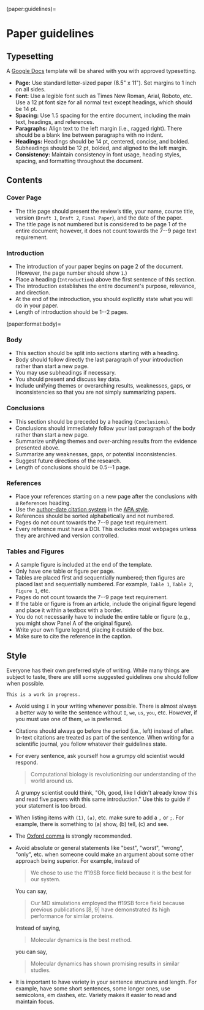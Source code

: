 (paper:guidelines)=
# Paper guidelines

## Typesetting

A [Google Docs](https://docs.google.com) template will be shared with you with approved typesetting.

- **Page:** Use standard letter-sized paper (8.5" x 11").
  Set margins to 1 inch on all sides.
- **Font:** Use a legible font such as Times New Roman, Arial, Roboto, etc.
  Use a 12 pt font size for all normal text except headings, which should be 14 pt.
- **Spacing:** Use 1.5 spacing for the entire document, including the main text, headings, and references.
- **Paragraphs:** Align text to the left margin (i.e., ragged right).
  There should be a blank line between paragraphs with no indent.
- **Headings:** Headings should be 14 pt, centered, concise, and bolded.
  Subheadings should be 12 pt, bolded, and aligned to the left margin.
- **Consistency:** Maintain consistency in font usage, heading styles, spacing, and formatting throughout the document.

## Contents

### Cover Page

- The title page should present the review’s title, your name, course title, version (`Draft 1`,
`Draft 2`, `Final Paper`), and the date of the paper.
- The title page is not numbered but is considered to be page 1 of the entire document;
however, it does not count towards the 7--9 page text requirement.

### Introduction

- The introduction of your paper begins on page 2 of the document.
  (However, the page number should show `1`.)
- Place a heading (`Introduction`) above the first sentence of this section.
- The introduction establishes the entire document's purpose, relevance, and direction.
- At the end of the introduction, you should explicitly state what you will do in your paper.
- Length of introduction should be 1--2 pages.

(paper:format:body)=
### Body

- This section should be split into sections starting with a heading.
- Body should follow directly the last paragraph of your introduction rather than start a
new page.
- You may use subheadings if necessary.
- You should present and discuss key data.
- Include unifying themes or overarching results, weaknesses, gaps, or inconsistencies so
that you are not simply summarizing papers.

### Conclusions

- This section should be preceded by a heading (`Conclusions`).
- Conclusions should immediately follow your last paragraph of the body rather than start a
new page.
- Summarize unifying themes and over-arching results from the evidence presented above.
- Summarize any weaknesses, gaps, or potential inconsistencies.
- Suggest future directions of the research.
- Length of conclusions should be 0.5--1 page.

### References

- Place your references starting on a new page after the conclusions with a `References` heading.
- Use the [author–date citation system](https://apastyle.apa.org/style-grammar-guidelines/citations/basic-principles/author-date) in the [APA style](https://apastyle.apa.org/style-grammar-guidelines/references).
- References should be sorted alphabetically and not numbered.
- Pages do not count towards the 7--9 page text requirement.
- Every reference must have a DOI.
  This excludes most webpages unless they are archived and version controlled.

### Tables and Figures

- A sample figure is included at the end of the template.
- Only have one table or figure per page.
- Tables are placed first and sequentially numbered; then figures are placed last and
sequentially numbered.
  For example, `Table 1`, `Table 2`, `Figure 1`, etc.
- Pages do not count towards the 7--9 page text requirement.
- If the table or figure is from an article, include the original figure legend and place it within a textbox with a border.
- You do not necessarily have to include the entire table or figure (e.g., you might show Panel A of the original figure).
- Write your own figure legend, placing it outside of the box.
- Make sure to cite the reference in the caption.

## Style

Everyone has their own preferred style of writing.
While many things are subject to taste, there are still some suggested guidelines one should follow when possible.

```{note}
This is a work in progress.
```

- Avoid using `I` in your writing whenever possible.
  There is almost always a better way to write the sentence without `I`, `we`, `us`, `you`, etc.
  However, if you must use one of them, `we` is preferred.
- Citations should always go before the period (i.e., left) instead of after.
  In-text citations are treated as part of the sentence.
  When writing for a scientific journal, you follow whatever their guidelines state.
- For every sentence, ask yourself how a grumpy old scientist would respond.

  > Computational biology is revolutionizing our understanding of the world around us.

  A grumpy scientist could think, "Oh, good, like I didn't already know this and read five papers with this same introduction."
  Use this to guide if your statement is too broad.
- When listing items with `(1)`, `(a)`, etc. make sure to add a `,` or `;`.
  For example, there is something to (a) show, (b) tell, (c) and see.
- The [Oxford comma](https://en.wikipedia.org/wiki/Serial_comma) is strongly recommended.
- Avoid absolute or general statements like "best", "worst", "wrong", "only", etc. when someone could make an argument about some other approach being superior.
  For example, instead of

  > We chose to use the ff19SB force field because it is the best for our system.

  You can say,

  > Our MD simulations employed the ff19SB force field because previous publications [8, 9] have demonstrated its high performance for similar proteins.

  Instead of saying,

  > Molecular dynamics is the best method.

  you can say,

  > Molecular dynamics has shown promising results in similar studies.
- It is important to have variety in your sentence structure and length.
  For example, have some short sentences, some longer ones, use semicolons, em dashes, etc.
  Variety makes it easier to read and maintain focus.
